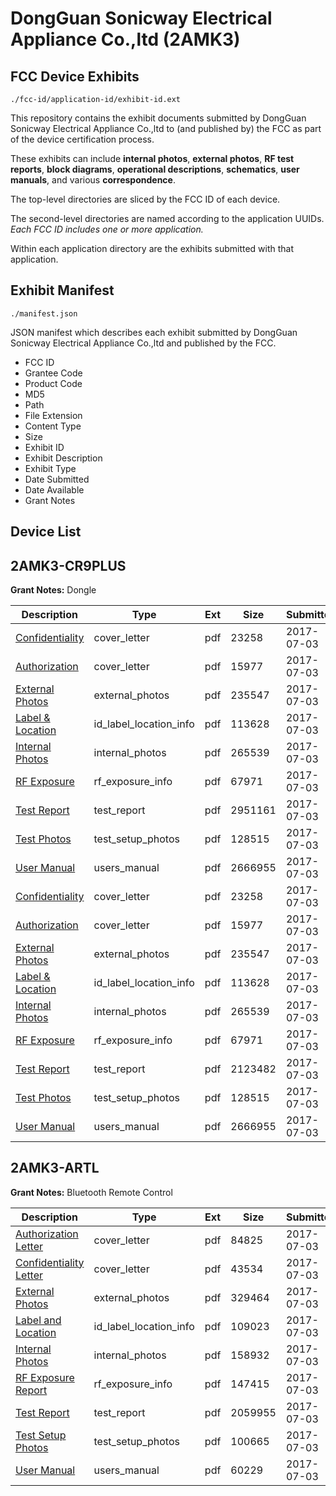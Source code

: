 # DongGuan Sonicway Electrical Appliance Co.,ltd (2AMK3)
## FCC Device Exhibits

```
./fcc-id/application-id/exhibit-id.ext
```

This repository contains the exhibit documents submitted by DongGuan Sonicway Electrical Appliance Co.,ltd to (and published by) the FCC as part of the device certification process.

These exhibits can include **internal photos**, **external photos**, **RF test reports**, **block diagrams**, **operational descriptions**, **schematics**, **user manuals**, and various **correspondence**.

The top-level directories are sliced by the FCC ID of each device.

The second-level directories are named according to the application UUIDs. *Each FCC ID includes one or more application.*

Within each application directory are the exhibits submitted with that application. 

## Exhibit Manifest

```
./manifest.json
```

JSON manifest which describes each exhibit submitted by DongGuan Sonicway Electrical Appliance Co.,ltd and published by the FCC.

- FCC ID
- Grantee Code
- Product Code
- MD5
- Path
- File Extension
- Content Type
- Size
- Exhibit ID
- Exhibit Description
- Exhibit Type
- Date Submitted
- Date Available
- Grant Notes

## Device List
## 2AMK3-CR9PLUS
**Grant Notes:** Dongle

| Description | Type | Ext | Size | Submitted | Available |
| ----------- | ---- | --- | ---- | --------- | --------- |
| [Confidentiality](2AMK3-CR9PLUS/ef199150fcda39bb1bf8457c8135ff04/3448384.pdf) | cover_letter | pdf | 23258 | 2017-07-03 | 2017-07-03 |
| [Authorization](2AMK3-CR9PLUS/ef199150fcda39bb1bf8457c8135ff04/3448387.pdf) | cover_letter | pdf | 15977 | 2017-07-03 | 2017-07-03 |
| [External Photos](2AMK3-CR9PLUS/ef199150fcda39bb1bf8457c8135ff04/3448381.pdf) | external_photos | pdf | 235547 | 2017-07-03 | 2017-07-03 |
| [Label & Location](2AMK3-CR9PLUS/ef199150fcda39bb1bf8457c8135ff04/3448385.pdf) | id_label_location_info | pdf | 113628 | 2017-07-03 | 2017-07-03 |
| [Internal Photos](2AMK3-CR9PLUS/ef199150fcda39bb1bf8457c8135ff04/3448382.pdf) | internal_photos | pdf | 265539 | 2017-07-03 | 2017-07-03 |
| [RF Exposure](2AMK3-CR9PLUS/ef199150fcda39bb1bf8457c8135ff04/3448386.pdf) | rf_exposure_info | pdf | 67971 | 2017-07-03 | 2017-07-03 |
| [Test Report](2AMK3-CR9PLUS/ef199150fcda39bb1bf8457c8135ff04/3448388.pdf) | test_report | pdf | 2951161 | 2017-07-03 | 2017-07-03 |
| [Test Photos](2AMK3-CR9PLUS/ef199150fcda39bb1bf8457c8135ff04/3448380.pdf) | test_setup_photos | pdf | 128515 | 2017-07-03 | 2017-07-03 |
| [User Manual](2AMK3-CR9PLUS/ef199150fcda39bb1bf8457c8135ff04/3448383.pdf) | users_manual | pdf | 2666955 | 2017-07-03 | 2017-07-03 |
| [Confidentiality](2AMK3-CR9PLUS/9a8ad8debe6f05eac260f4562ba1c060/3448384.pdf) | cover_letter | pdf | 23258 | 2017-07-03 | 2017-07-03 |
| [Authorization](2AMK3-CR9PLUS/9a8ad8debe6f05eac260f4562ba1c060/3448387.pdf) | cover_letter | pdf | 15977 | 2017-07-03 | 2017-07-03 |
| [External Photos](2AMK3-CR9PLUS/9a8ad8debe6f05eac260f4562ba1c060/3448381.pdf) | external_photos | pdf | 235547 | 2017-07-03 | 2017-07-03 |
| [Label & Location](2AMK3-CR9PLUS/9a8ad8debe6f05eac260f4562ba1c060/3448385.pdf) | id_label_location_info | pdf | 113628 | 2017-07-03 | 2017-07-03 |
| [Internal Photos](2AMK3-CR9PLUS/9a8ad8debe6f05eac260f4562ba1c060/3448382.pdf) | internal_photos | pdf | 265539 | 2017-07-03 | 2017-07-03 |
| [RF Exposure](2AMK3-CR9PLUS/9a8ad8debe6f05eac260f4562ba1c060/3448386.pdf) | rf_exposure_info | pdf | 67971 | 2017-07-03 | 2017-07-03 |
| [Test Report](2AMK3-CR9PLUS/9a8ad8debe6f05eac260f4562ba1c060/3448401.pdf) | test_report | pdf | 2123482 | 2017-07-03 | 2017-07-03 |
| [Test Photos](2AMK3-CR9PLUS/9a8ad8debe6f05eac260f4562ba1c060/3448380.pdf) | test_setup_photos | pdf | 128515 | 2017-07-03 | 2017-07-03 |
| [User Manual](2AMK3-CR9PLUS/9a8ad8debe6f05eac260f4562ba1c060/3448383.pdf) | users_manual | pdf | 2666955 | 2017-07-03 | 2017-07-03 |
## 2AMK3-ARTL
**Grant Notes:** Bluetooth Remote Control

| Description | Type | Ext | Size | Submitted | Available |
| ----------- | ---- | --- | ---- | --------- | --------- |
| [Authorization Letter](2AMK3-ARTL/338812f8826a877b6a2dcba107e0c240/3448486.pdf) | cover_letter | pdf | 84825 | 2017-07-03 | 2017-07-03 |
| [Confidentiality Letter](2AMK3-ARTL/338812f8826a877b6a2dcba107e0c240/3448487.pdf) | cover_letter | pdf | 43534 | 2017-07-03 | 2017-07-03 |
| [External Photos](2AMK3-ARTL/338812f8826a877b6a2dcba107e0c240/3448482.pdf) | external_photos | pdf | 329464 | 2017-07-03 | 2017-07-03 |
| [Label and Location](2AMK3-ARTL/338812f8826a877b6a2dcba107e0c240/3448488.pdf) | id_label_location_info | pdf | 109023 | 2017-07-03 | 2017-07-03 |
| [Internal Photos](2AMK3-ARTL/338812f8826a877b6a2dcba107e0c240/3448483.pdf) | internal_photos | pdf | 158932 | 2017-07-03 | 2017-07-03 |
| [RF Exposure Report](2AMK3-ARTL/338812f8826a877b6a2dcba107e0c240/3448490.pdf) | rf_exposure_info | pdf | 147415 | 2017-07-03 | 2017-07-03 |
| [Test Report](2AMK3-ARTL/338812f8826a877b6a2dcba107e0c240/3448489.pdf) | test_report | pdf | 2059955 | 2017-07-03 | 2017-07-03 |
| [Test Setup Photos](2AMK3-ARTL/338812f8826a877b6a2dcba107e0c240/3448485.pdf) | test_setup_photos | pdf | 100665 | 2017-07-03 | 2017-07-03 |
| [User Manual](2AMK3-ARTL/338812f8826a877b6a2dcba107e0c240/3448484.pdf) | users_manual | pdf | 60229 | 2017-07-03 | 2017-07-03 |
